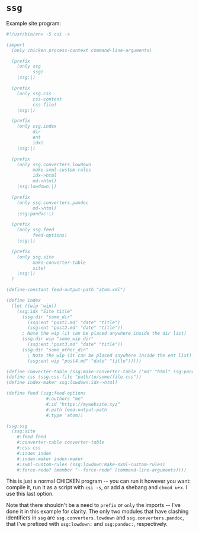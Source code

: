 # `ssg`

Example site program:

```scm
#!/usr/bin/env -S csi -s

(import
  (only chicken.process-context command-line-arguments)

  (prefix
    (only ssg
          ssg)
    |ssg:|)

  (prefix
    (only ssg.css
          css-content
          css-file)
    |ssg:|)

  (prefix
    (only ssg.index
          dir
          ent
          idx)
    |ssg:|)

  (prefix
    (only ssg.converters.lowdown
          make-sxml-custom-rules
          idx->html
          md->html)
    |ssg:lowdown:|)

  (prefix
    (only ssg.converters.pandoc
          md->html)
    |ssg:pandoc:|)

  (prefix
    (only ssg.feed
          feed-options)
    |ssg:|)

  (prefix
    (only ssg.site
          make-converter-table
          site)
    |ssg:|)
  )

(define-constant feed-output-path "atom.xml")

(define index
  (let ((wip 'wip))
    (ssg:idx "Site title"
      (ssg:dir "some_dir"
        (ssg:ent "post1.md" "date" "title")
        (ssg:ent "post2.md" "date" "title"))
      ; Note the wip (it can be placed anywhere inside the dir list)
      (ssg:dir wip "some_wip_dir"
        (ssg:ent "post3.md" "date" "title"))
      (ssg:dir "some_other_dir"
        ; Note the wip (it can be placed anywhere inside the ent list)
        (ssg:ent wip "post4.md" "date" "title")))))

(define converter-table (ssg:make-converter-table ("md" "html" ssg:pandoc:md->html)))
(define css (ssg:css-file "path/to/some/file.css"))
(define index-maker ssg:lowdown:idx->html)

(define feed (ssg:feed-options
               #:authors "me"
               #:id "https://mywebsite.xyz"
               #:path feed-output-path
               #:type 'atom))

(ssg:ssg
  (ssg:site
    #:feed feed
    #:converter-table converter-table
    #:css css
    #:index index
    #:index-maker index-maker
    #:sxml-custom-rules (ssg:lowdown:make-sxml-custom-rules)
    #:force-redo? (member "--force-redo" (command-line-arguments))))
```

This is just a normal CHICKEN program -- you can run it however you want:
compile it, run it as a script with `csi -s`, or add a shebang and `chmod u+x`.
I use this last option.

Note that there shouldn't be a need to `prefix` or `only` the imports -- I've
done it in this example for clarity. The only two modules that have clashing
identifiers in `ssg` are `ssg.converters.lowdown` and `ssg.converters.pandoc`,
that I've prefixed with `ssg:lowdown:` and `ssg:pandoc:`, respectively.
